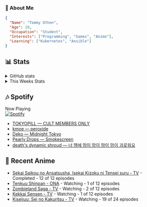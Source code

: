 ### 👋 About Me
```json
{
  "Name": "Tommy Othen",
  "Age": 20,
  "Occupation": "Student",
  "Interests": ["Programming", "Games", "Anime"],
  "Learning": ["Kubernetes", "Ansible"]
}
```

## 📊 Stats
<details>
  <summary>GitHub stats</summary>
  <a href="https://github.com/anuraghazra/github-readme-stats">
    <img src="https://github-readme-stats.vercel.app/api?username=DaSushiAsian&show_icons=true&count_private=true&hide=prs,issues">
  </a>
</details>

<details>
  <summary>This Weeks Stats</summary>
  <a href="https://github.com/anuraghazra/github-readme-stats">
    <img src="https://github-readme-stats.vercel.app/api/wakatime?username=DaSushiAsian&cache_seconds=1800&custom_title=Top Languages">
  </a>
</details>

## 🎶 Spotify
Now Playing\
[![Spotify](https://novatorem-dasushiasian.vercel.app/api/spotify)](https://open.spotify.com/user/g90805640970)
<!-- LASTFM:START -->
* [TOKYOPILL — CULT MEMBERS ONLY](https://www.last.fm/music/TOKYOPILL/_/CULT+MEMBERS+ONLY)
* [kmoe — peroxide](https://www.last.fm/music/kmoe/_/peroxide)
* [Deko — Midnight Tokyo](https://www.last.fm/music/Deko/_/Midnight+Tokyo)
* [Pearly Drops — Smokescreen](https://www.last.fm/music/Pearly+Drops/_/Smokescreen)
* [death&#39;s dynamic shroud — 너 땜에 맘이 맘이 맘이 맘이 괴로워요](https://www.last.fm/music/death%27s+dynamic+shroud/_/%EB%84%88+%EB%95%9C%EC%97%90+%EB%A7%98%EC%9D%B4+%EB%A7%98%EC%9D%B4+%EB%A7%98%EC%9D%B4+%EB%A7%98%EC%9D%B4+%EA%B4%B4%EB%A1%9C%EC%9B%8C%EC%9A%94)<!-- LASTFM:END -->

## 🗻 Recent Anime
<!-- ANIME-LIST:START -->
* [Sekai Saikou no Ansatsusha, Isekai Kizoku ni Tensei suru - TV](https://myanimelist.net/anime/47790/Sekai_Saikou_no_Ansatsusha_Isekai_Kizoku_ni_Tensei_suru) - Completed - 12 of 12 episodes
* [Tenkuu Shinpan - ONA](https://myanimelist.net/anime/43690/Tenkuu_Shinpan) - Watching - 1 of 12 episodes
* [Zombieland Saga - TV](https://myanimelist.net/anime/37976/Zombieland_Saga) - Watching - 2 of 12 episodes
* [Kekkai Sensen - TV](https://myanimelist.net/anime/24439/Kekkai_Sensen) - Watching - 1 of 12 episodes
* [Kiseijuu: Sei no Kakuritsu - TV](https://myanimelist.net/anime/22535/Kiseijuu__Sei_no_Kakuritsu) - Watching - 19 of 24 episodes<!-- ANIME-LIST:END -->
